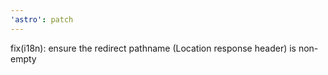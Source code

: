```yaml
---
'astro': patch
---
```


fix(i18n): ensure the redirect pathname (Location response header) is non-empty
